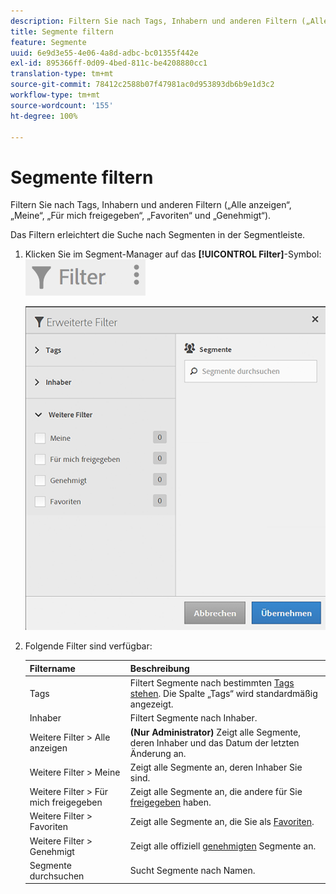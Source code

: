 ```yaml
---
description: Filtern Sie nach Tags, Inhabern und anderen Filtern („Alle anzeigen“, „Meine“, „Für mich freigegeben“, „Favoriten“ und „Genehmigt“).
title: Segmente filtern
feature: Segmente
uuid: 6e9d3e55-4e06-4a8d-adbc-bc01355f442e
exl-id: 895366ff-0d09-4bed-811c-be4208880cc1
translation-type: tm+mt
source-git-commit: 78412c2588b07f47981ac0d953893db6b9e1d3c2
workflow-type: tm+mt
source-wordcount: '155'
ht-degree: 100%

---
```


# Segmente filtern

Filtern Sie nach Tags, Inhabern und anderen Filtern („Alle anzeigen“, „Meine“, „Für mich freigegeben“, „Favoriten“ und „Genehmigt“).

Das Filtern erleichtert die Suche nach Segmenten in der Segmentleiste.

1. Klicken Sie im Segment-Manager auf das **[!UICONTROL Filter]**-Symbol:  ![](assets/filter_icon.png)

   ![](assets/filtering.png)

1. Folgende Filter sind verfügbar:

   | Filtername | Beschreibung |
   |---|---|
   | Tags | Filtert Segmente nach bestimmten  [Tags stehen](/help/components/segmentation/segmentation-workflow/seg-tag.md). Die Spalte „Tags“ wird standardmäßig angezeigt. |
   | Inhaber | Filtert Segmente nach Inhaber. |
   | Weitere Filter > Alle anzeigen | **(Nur Administrator)** Zeigt alle Segmente, deren Inhaber und das Datum der letzten Änderung an. |
   | Weitere Filter > Meine | Zeigt alle Segmente an, deren Inhaber Sie sind. |
   | Weitere Filter > Für mich freigegeben | Zeigt alle Segmente an, die andere für Sie  [freigegeben](/help/components/segmentation/segmentation-workflow/t-seg-share.md) haben. |
   | Weitere Filter > Favoriten | Zeigt alle Segmente an, die Sie als  [Favoriten](/help/components/segmentation/segmentation-workflow/t-seg-favorite.md). |
   | Weitere Filter > Genehmigt | Zeigt alle offiziell  [genehmigten](/help/components/segmentation/segmentation-workflow/seg-approve.md) Segmente an. |
   | Segmente durchsuchen | Sucht Segmente nach Namen. |
